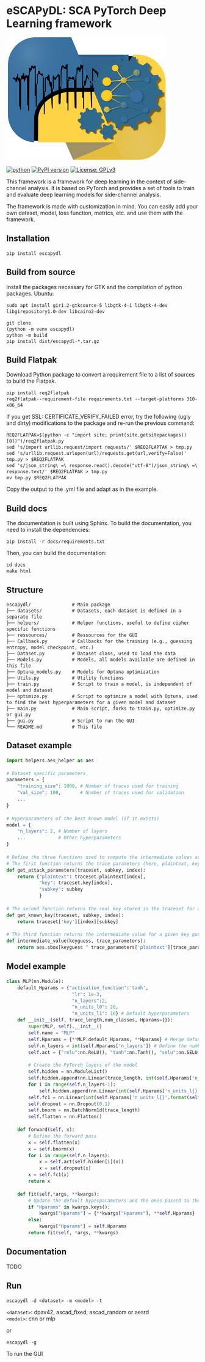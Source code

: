 # eSCAPyDL: SCA PyTorch Deep Learning framework

<img> ![eSCAPyDL logo](escapydl/resources/org/gnome/escapydl/icons/scalable/apps/escapydl-icon.svg) </img>

[![python](https://img.shields.io/badge/python-3.10-blue)](https://www.python.org/downloads/release/python-360/)
[![PyPI version](https://badge.fury.io/py/escapydl.svg)](https://badge.fury.io/py/escapydl)
[![License: GPLv3](https://img.shields.io/badge/License-GPLv3-yellow.svg)](https://opensource.org/license/gpl-3-0/)

This framework is a framework for deep learning in the context of side-channel analysis. It is based on PyTorch and provides a set of tools to train and evaluate deep learning models for side-channel analysis.

The framework is made with customization in mind. You can easily add your own dataset, model, loss function, metrics, etc. and use them with the framework.

## Installation
```
pip install escapydl
```

## Build from source
Install the packages necessary for GTK and the compilation of python packages.
Ubuntu:
```
sudo apt install gir1.2-gtksource-5 libgtk-4-1 libgtk-4-dev libgirepository1.0-dev libcairo2-dev
```

```
git clone
(python -m venv escapydl)
python -m build
pip install dist/escapydl-*.tar.gz
```

## Build Flatpak
Download Python package to convert a requirement file to a list of sources to build the Flatpak.
```
pip install req2flatpak
req2flatpak--requirement-file requirements.txt --target-platforms 310-x86_64
```
If you get SSL: CERTIFICATE_VERIFY_FAILED error, try the following (ugly and dirty) modifications to the package and re-run the previous command:
```
REQ2FLATPAK=$(python -c "import site; print(site.getsitepackages()[0])")/req2flatpak.py
sed 's/import urllib.request/import requests/' $REQ2FLAPTAK > tmp.py
sed 's/urllib.request.urlopen(url)/requests.get(url,verify=False)' tmp.py > $REQ2FLATPAK
sed 's/json_string\ =\ response.read().decode("utf-8")/json_string\ =\ response.text/' $REQ2FLATPAK > tmp.py
mv tmp.py $REQ2FLATPAK
```

Copy the output to the .yml file and adapt as in the example.

## Build docs
The documentation is built using Sphinx. To build the documentation, you need to install the dependencies:
```
pip install -r docs/requirements.txt
```
Then, you can build the documentation:
```
cd docs
make html
```

## Structure
```
escapydl/               # Main package
├── datasets/           # Datasets, each dataset is defined in a separate file
├── helpers/            # Helper functions, useful to define cipher specific functions
├── ressources/         # Ressources for the GUI
├── Callback.py         # Callbacks for the training (e.g., guessing entropy, model checkpoint, etc.)
├── Dataset.py          # Dataset class, used to load the data
├── Models.py           # Models, all models available are defined in this file
├── Optuna_models.py    # Models for Optuna optimization
├── Utils.py            # Utility functions
├── train.py            # Script to train a model, is independent of model and dataset
├── optimize.py         # Script to optimize a model with Optuna, used to find the best hyperparameters for a given model and dataset
├── main.py             # Main script, forks to train.py, optimize.py or gui.py
├── gui.py              # Script to run the GUI
└── README.md           # This file
```

## Dataset example
```python
import helpers.aes_helper as aes

# Dataset specific parameters
parameters = {
    "training_size": 1000, # Number of traces used for training
    "val_size": 100,       # Number of traces used for validation
    ...
}

# Hyperparameters of the best known model (if it exists)
model = {
    "n_layers": 2, # Number of layers
    ...            # Other hyperparameters
}

# Define the three functions used to compute the intermediate values associated to the traces
# The first function returns the trace parameters (here, plaintext, key and subkey) for a given trace index
def get_attack_parameters(traceset, subkey, index):
    return {"plaintext": traceset.plaintext[index], 
            "key": traceset.key[index], 
            "subkey": subkey
            }

# The second function returns the real key stored in the traceset for a given trace index
def get_known_key(traceset, subkey, index):
    return traceset['key'][index][subkey]

# The third function returns the intermediate value for a given key guess and trace parameters
def intermediate_value(keyguess, trace_parameters):
    return aes.sbox[keyguess ^ trace_parameters['plaintext'][trace_parameters['subkey']]]
```

## Model example
```python
class MLP(nn.Module):
    default_Hparams = {"activation_function":'tanh',
                        "lr": 1e-3,
                        "n_layers":2,
                        "n_units_l0": 20, 
                        "n_units_l1": 10} # Default hyperparameters
    def __init__(self, trace_length,num_classes, Hparams={}):
        super(MLP, self).__init__()
        self.name = "MLP"
        self.Hparams = {**MLP.default_Hparams, **Hparams} # Merge default and given Hparams
        self.n_layers = int(self.Hparams['n_layers']) # Define the number of layers
        self.act = {"relu":nn.ReLU(), "tanh":nn.Tanh(), "selu":nn.SELU()}[self.Hparams['activation_function'].lower()] if 'activation_function' in self.Hparams.keys() else nn.ReLU() # Define the activation function
        
        # Create the PyTorch layers of the model
        self.hidden = nn.ModuleList()
        self.hidden.append(nn.Linear(trace_length, int(self.Hparams['n_units_l0'])))
        for i in range(self.n_layers-1):
            self.hidden.append(nn.Linear(int(self.Hparams['n_units_l{}'.format(i)]), int(self.Hparams['n_units_l{}'.format(i+1)])))
        self.fc1 = nn.Linear(int(self.Hparams['n_units_l{}'.format(self.n_layers-1)]), num_classes)
        self.dropout = nn.Dropout(0.1)
        self.bnorm = nn.BatchNorm1d(trace_length)
        self.flatten = nn.Flatten()

    def forward(self, x):
        # Define the forward pass
        x = self.flatten(x)
        x = self.bnorm(x)
        for i in range(self.n_layers):
            x = self.act(self.hidden[i](x))
            x = self.dropout(x)
        x = self.fc1(x)
        return x

    def fit(self,*args, **kwargs):
        # Update the default hyperparameters and the ones passed to the model.fit function and redirect to the global fit function
        if "Hparams" in kwargs.keys():
            kwargs["Hparams"] = {**kwargs["Hparams"], **self.Hparams}
        else:
            kwargs["Hparams"] = self.Hparams
        return fit(self, *args, **kwargs)
```

## Documentation
TODO

## Run
```
escapydl -d <dataset> -m <model> -t
```  
`<dataset>`: dpav42, ascad_fixed, ascad_random or aesrd  
`<model>`: cnn or mlp

or

```
escapydl -g
```  
To run the GUI

